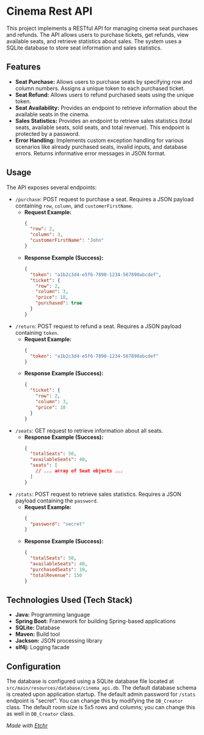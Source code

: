 # Cinema Rest API
This project implements a RESTful API for managing cinema seat purchases and refunds.  The API allows users to purchase tickets, get refunds, view available seats, and retrieve statistics about sales.  The system uses a SQLite database to store seat information and sales statistics.



## Features
* **Seat Purchase:** Allows users to purchase seats by specifying row and column numbers.  Assigns a unique token to each purchased ticket.
* **Seat Refund:** Allows users to refund purchased seats using the unique token.
* **Seat Availability:** Provides an endpoint to retrieve information about the available seats in the cinema.
* **Sales Statistics:** Provides an endpoint to retrieve sales statistics (total seats, available seats, sold seats, and total revenue). This endpoint is protected by a password.
* **Error Handling:** Implements custom exception handling for various scenarios like already purchased seats, invalid inputs, and database errors.  Returns informative error messages in JSON format.

## Usage
The API exposes several endpoints:

* `/purchase`: POST request to purchase a seat.  Requires a JSON payload containing `row`, `column`, and `customerFirstName`.
  * **Request Example:**
    ```json
    {
      "row": 2,
      "column": 3,
      "customerFirstName": "John"
    }
    ```
  * **Response Example (Success):**
    ```json
    {
      "token": "a1b2c3d4-e5f6-7890-1234-567890abcdef",
      "ticket": {
        "row": 2,
        "column": 3,
        "price": 18,
        "purchased": true
      }
    }
    ```
* `/return`: POST request to refund a seat. Requires a JSON payload containing `token`.
  * **Request Example:**
    ```json
    {
      "token": "a1b2c3d4-e5f6-7890-1234-567890abcdef"
    }
    ```
  * **Response Example (Success):**
    ```json
    {
      "ticket": {
        "row": 2,
        "column": 3,
        "price": 18
      }
    }
    ```
* `/seats`: GET request to retrieve information about all seats.
  * **Response Example (Success):**
    ```json
    {
      "totalSeats": 50,
      "availableSeats": 40,
      "seats": [
        // ... array of Seat objects ...
      ]
    }
    ```
* `/stats`: POST request to retrieve sales statistics. Requires a JSON payload containing the `password`.
  * **Request Example:**
    ```json
    {
      "password": "secret"
    }
    ```
  * **Response Example (Success):**
    ```json
    {
      "totalSeats": 50,
      "availableSeats": 40,
      "purchasedSeats": 10,
      "totalRevenue": 150
    }
    ```

## Technologies Used (Tech Stack)
* **Java:** Programming language
* **Spring Boot:** Framework for building Spring-based applications
* **SQLite:** Database
* **Maven:** Build tool
* **Jackson:** JSON processing library
* **slf4j:** Logging facade

## Configuration
The database is configured using a SQLite database file located at `src/main/resources/database/cinema_api.db`.  The default database schema is created upon application startup. The default admin password for `/stats` endpoint is "secret".  You can change this by modifying the `DB_Creator` class. The default room size is 5x5 rows and columns; you can change this as well in `DB_Creator` class.

*Made with [Etchr]([https://etchr.dev](https://readme-generator-peach.vercel.app/))*
